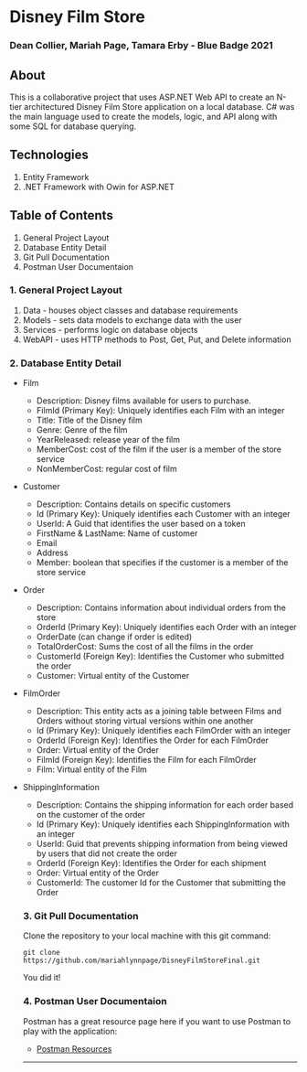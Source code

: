 # Disney Film Store
### Dean Collier, Mariah Page, Tamara Erby - Blue Badge 2021

## About
This is a collaborative project that uses ASP.NET Web API to create an N-tier architectured Disney Film Store application on a local database.  C# was the main language used to create the models, logic, and API along with some SQL for database querying. 

## Technologies
1. Entity Framework
2. .NET Framework with Owin for ASP.NET

## Table of Contents
1. General Project Layout
2. Database Entity Detail
3. Git Pull Documentation
4. Postman User Documentaion

### 1. General Project Layout
1. Data - houses object classes and database requirements
2. Models - sets data models to exchange data with the user
3. Services - performs logic on database objects
4. WebAPI - uses HTTP methods to Post, Get, Put, and Delete information

### 2. Database Entity Detail
- Film
  - Description: Disney films available for users to purchase.
  - FilmId (Primary Key): Uniquely identifies each Film with an integer
  - Title: Title of the Disney film
  - Genre: Genre of the film
  - YearReleased: release year of the film
  - MemberCost: cost of the film if the user is a member of the store service
  - NonMemberCost: regular cost of film

- Customer
  - Description: Contains details on specific customers
  - Id (Primary Key): Uniquely identifies each Customer with an integer
  - UserId: A Guid that identifies the user based on a token
  - FirstName & LastName: Name of customer
  - Email
  - Address
  - Member: boolean that specifies if the customer is a member of the store service

- Order
  - Description: Contains information about individual orders from the store
  - OrderId (Primary Key): Uniquely identifies each Order with an integer
  - OrderDate (can change if order is edited)
  - TotalOrderCost: Sums the cost of all the films in the order
  - CustomerId (Foreign Key): Identifies the Customer who submitted the order
  - Customer: Virtual entity of the Customer

- FilmOrder
  - Description: This entity acts as a joining table between Films and Orders without storing virtual versions within one another
  - Id (Primary Key): Uniquely identifies each FilmOrder with an integer
  - OrderId (Foreign Key): Identifies the Order for each FilmOrder
  - Order: Virtual entity of the Order
  - FilmId (Foreign Key): Identifies the Film for each FilmOrder
  - Film: Virtual entity of the Film

- ShippingInformation
  - Description: Contains the shipping information for each order based on the customer of the order
  - Id (Primary Key): Uniquely identifies each ShippingInformation with an integer
  - UserId: Guid that prevents shipping information from being viewed by users that did not create the order
  - OrderId (Foreign Key): Identifies the Order for each shipment
  - Order: Virtual entity of the Order
  - CustomerId: The customer Id for the Customer that submitting the Order

  ### 3. Git Pull Documentation
  Clone the repository to your local machine with this git command:
  ```
  git clone https://github.com/mariahlynnpage/DisneyFilmStoreFinal.git
  ```
  You did it!

  ### 4. Postman User Documentaion
  Postman has a great resource page here if you want to use Postman to play with the application: 
   - [Postman Resources](https://learning.postman.com/docs/getting-started/introduction/)
  
  
  
  
  
  
  
  
  
  
  
  
  
  -----------------------------------------------------------------------------------
